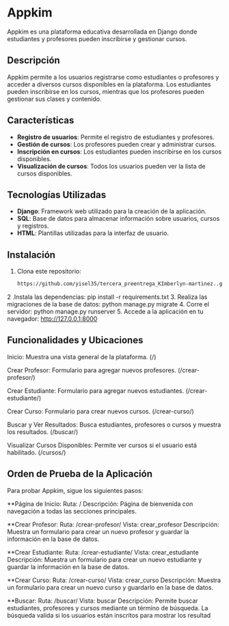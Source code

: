 # Appkim

Appkim es una plataforma educativa desarrollada en Django donde estudiantes y profesores pueden inscribirse y gestionar cursos. 

## Descripción

Appkim permite a los usuarios registrarse como estudiantes o profesores y acceder a diversos cursos disponibles en la plataforma. Los estudiantes pueden inscribirse en los cursos, mientras que los profesores pueden gestionar sus clases y contenido.

## Características

- **Registro de usuarios**: Permite el registro de estudiantes y profesores.
- **Gestión de cursos**: Los profesores pueden crear y administrar cursos.
- **Inscripción en cursos**: Los estudiantes pueden inscribirse en los cursos disponibles.
- **Visualización de cursos**: Todos los usuarios pueden ver la lista de cursos disponibles.

## Tecnologías Utilizadas

- **Django**: Framework web utilizado para la creación de la aplicación.
- **SQL**: Base de datos para almacenar información sobre usuarios, cursos y registros.
- **HTML**: Plantillas utilizadas para la interfaz de usuario.

## Instalación

1. Clona este repositorio:
   ```bash
   https://github.com/yisel35/tercera_preentrega_KImberlyn-martinez..git
2 .Instala las dependencias:
   pip install -r requirements.txt
3. Realiza las migraciones de la base de datos:
   python manage.py migrate
4. Corre el servidor:
   python manage.py runserver
5. Accede a la aplicación en tu navegador:
   http://127.0.0.1:8000

## Funcionalidades y Ubicaciones

Inicio: Muestra una vista general de la plataforma. (/)

Crear Profesor: Formulario para agregar nuevos profesores. (/crear-profesor/)

Crear Estudiante: Formulario para agregar nuevos estudiantes. (/crear-estudiante/)

Crear Curso: Formulario para crear nuevos cursos. (/crear-curso/)

Buscar y Ver Resultados: Busca estudiantes, profesores o cursos y muestra los resultados. (/buscar/)

Visualizar Cursos Disponibles: Permite ver cursos si el usuario está habilitado. (/cursos/)

## Orden de Prueba de la Aplicación
Para probar Appkim, sigue los siguientes pasos:

**Página de Inicio:
Ruta: /
Descripción: Página de bienvenida con navegación a todas las secciones principales.

**Crear Profesor:
Ruta: /crear-profesor/
Vista: crear_profesor
Descripción: Muestra un formulario para crear un nuevo profesor y guardar la información en la base de datos.

**Crear Estudiante:
Ruta: /crear-estudiante/
Vista: crear_estudiante
Descripción: Muestra un formulario para crear un nuevo estudiante y guardar la información en la base de datos.

**Crear Curso:
Ruta: /crear-curso/
Vista: crear_curso
Descripción: Muestra un formulario para crear un nuevo curso y guardarlo en la base de datos.

**Buscar:
Ruta: /buscar/
Vista: buscar
Descripción: Permite buscar estudiantes, profesores y cursos mediante un término de búsqueda. La búsqueda valida si los usuarios están inscritos para mostrar los resultad

